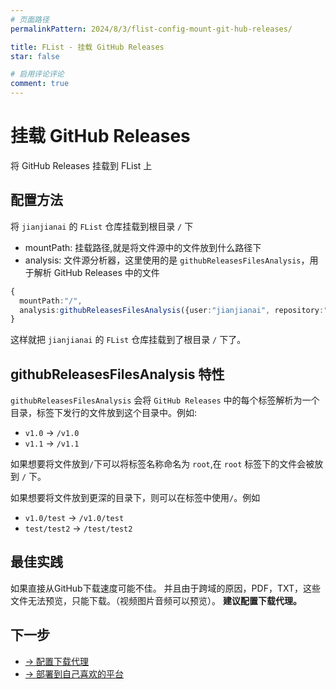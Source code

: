 ```yaml
---
# 页面路径
permalinkPattern: 2024/8/3/flist-config-mount-git-hub-releases/

title: FList - 挂载 GitHub Releases
star: false

# 启用评论评论
comment: true
---
```

# 挂载 GitHub Releases
将 GitHub Releases 挂载到 FList 上

## 配置方法
将 ```jianjianai``` 的 ```FList``` 仓库挂载到根目录 ```/``` 下

- mountPath: 挂载路径,就是将文件源中的文件放到什么路径下
- analysis: 文件源分析器，这里使用的是 ```githubReleasesFilesAnalysis```，用于解析 GitHub Releases 中的文件
``` typescript
{
  mountPath:"/",
  analysis:githubReleasesFilesAnalysis({user:"jianjianai", repository:"FList"})
}
```
这样就把 ```jianjianai``` 的 ```FList``` 仓库挂载到了根目录 ```/``` 下了。

## githubReleasesFilesAnalysis 特性
```githubReleasesFilesAnalysis``` 会将  ```GitHub Releases```
中的每个标签解析为一个目录，标签下发行的文件放到这个目录中。例如:
- ```v1.0``` -> ```/v1.0```
- ```v1.1``` -> ```/v1.1```

如果想要将文件放到```/```下可以将标签名称命名为 ```root```,在 ```root``` 标签下的文件会被放到 ```/``` 下。


如果想要将文件放到更深的目录下，则可以在标签中使用```/```。例如
- ```v1.0/test``` -> ```/v1.0/test```
- ```test/test2``` -> ```/test/test2```

## 最佳实践
如果直接从GitHub下载速度可能不佳。 
并且由于跨域的原因，PDF，TXT，这些文件无法预览，只能下载。（视频图片音频可以预览）。
**建议配置下载代理。**


## 下一步
- [-> 配置下载代理](../3-代理.md)
- [-> 部署到自己喜欢的平台](../../6-部署到自己喜欢的平台.md)